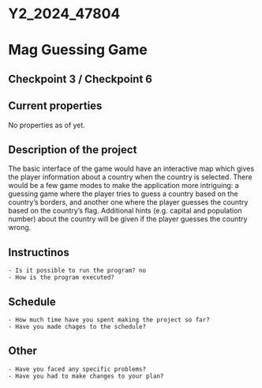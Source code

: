 # Y2_2024_47804
# Mag Guessing Game

## Checkpoint 3 / Checkpoint 6

## Current properties
No properties as of yet.

## Description of the project
The basic interface of the game would have an interactive map which gives the player information
about a country when the country is selected. There would be a few game modes to make the
application more intriguing: a guessing game where the player tries to guess a country based on
the country’s borders, and another one where the player guesses the country based on the
country’s flag. Additional hints (e.g. capital and population number) about the country will be given
if the player guesses the country wrong.

## Instructinos
    - Is it possible to run the program? no
    - How is the program executed?

## Schedule
    - How much time have you spent making the project so far?
    - Have you made chages to the schedule?

## Other
    - Have you faced any specific problems?
    - Have you had to make changes to your plan?

